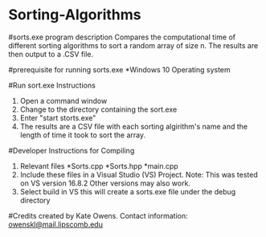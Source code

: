 # Sorting-Algorithms

#sorts.exe program description 
Compares the computational time of different sorting algorithms to sort a random array of size n.
The results are then output to a .CSV file.

#prerequisite for running sorts.exe
*Windows 10 Operating system 

#Run sort.exe Instructions 
1. Open a command window 
2. Change to the directory containing the sort.exe
3. Enter "start storts.exe"
4. The results are a CSV file with each sorting algirithm's name and the length of time it took to sort the array.

#Developer Instructions for Compiling 
1. Relevant files
*Sorts.cpp
*Sorts.hpp
*main.cpp
2. Include these files in a Visual Studio (VS) Project.
    Note: This was tested on VS version 16.8.2
    Other versions may also work.
3. Select build in VS this will create a sorts.exe file under the debug directory 

#Credits
created by Kate Owens.
Contact information: owenskl@mail.lipscomb.edu


